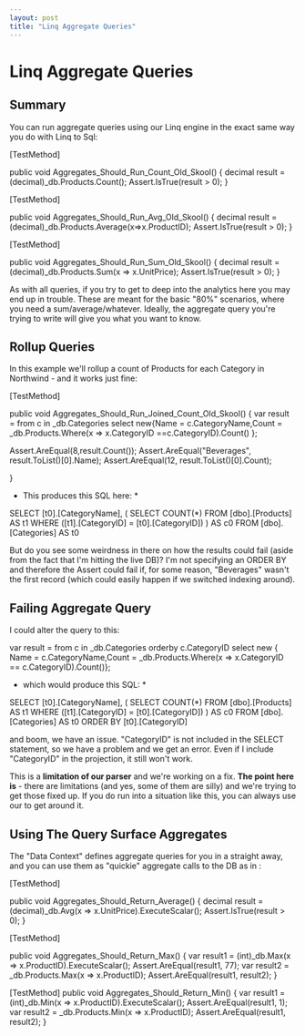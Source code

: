 ```yaml
---
layout: post
title: "Linq Aggregate Queries"
---
```


# Linq Aggregate Queries #



## Summary ## 

You can run aggregate queries using our Linq engine in the exact same way you do with Linq to Sql:

[TestMethod]         

public void Aggregates_Should_Run_Count_Old_Skool() 
{
decimal result = (decimal)_db.Products.Count();
Assert.IsTrue(result > 0);
}

[TestMethod]         

public void Aggregates_Should_Run_Avg_Old_Skool() 
{
decimal result = (decimal)_db.Products.Average(x=>x.ProductID);
Assert.IsTrue(result > 0);
}

[TestMethod]        

public void Aggregates_Should_Run_Sum_Old_Skool() 
{
decimal result = (decimal)_db.Products.Sum(x => x.UnitPrice);
Assert.IsTrue(result > 0);
}  

As with all queries, if you try to get to deep into the analytics here you may end up in trouble. These are meant for the basic "80%" scenarios, where you need a sum/average/whatever. Ideally, the aggregate query you're trying to write will give you what you want to know.  

## Rollup Queries ##

 In this example we'll rollup a count of Products for each Category in Northwind - and it works just fine: 

[TestMethod] 

public void Aggregates_Should_Run_Joined_Count_Old_Skool() 
{
var result = from c in _db.Categories select new{Name = c.CategoryName,Count = 
        _db.Products.Where(x => x.CategoryID ==c.CategoryID).Count()                      };      
 
Assert.AreEqual(8,result.Count());
Assert.AreEqual("Beverages", result.ToList()[0].Name);
Assert.AreEqual(12, result.ToList()[0].Count); 

}  

* This produces this SQL here:  *

SELECT [t0].[CategoryName], (   SELECT COUNT(*)   FROM [dbo].[Products] AS t1   WHERE ([t1].[CategoryID] = [t0].[CategoryID])   ) AS c0 FROM [dbo].[Categories] AS t0  

But do you see some weirdness in there on how the results could fail (aside from the fact that I'm hitting the live DB)?
I'm not specifying an ORDER BY and therefore the Assert could fail if, for some reason, "Beverages" wasn't the first record (which could easily happen if we switched indexing around).  

## Failing Aggregate Query ##

 I could alter the query to this:  
 
var result = from c in _db.Categories orderby c.CategoryID select new { Name = c.CategoryName,Count =
                        _db.Products.Where(x => x.CategoryID == c.CategoryID).Count()};
    
  * which would produce this SQL:  * 
  
SELECT [t0].[CategoryName], (   SELECT COUNT(*)   FROM [dbo].[Products] AS t1   WHERE ([t1].[CategoryID] = [t0].[CategoryID])   ) AS c0 FROM [dbo].[Categories] AS t0 ORDER BY [t0].[CategoryID]  

and boom, we have an issue. "CategoryID" is not included in the SELECT statement, so we have a problem and we get an error. Even if I include "CategoryID" in the projection, it still won't work. 

This is a __limitation of our parser__ and we're working on a fix.  __The point here is__ - there are limitations (and yes, some of them are silly) and we're trying to get those fixed up. If you do run into a situation like this, you can always use our 
 to get around it.  

## Using The Query Surface Aggregates ##

 The "Data Context" defines aggregate queries for you in a straight away, and you can use them as "quickie" aggregate calls to the DB as in :  

[TestMethod] 

public void Aggregates_Should_Return_Average() 
{
decimal result = (decimal)_db.Avg<Product>(x => x.UnitPrice).ExecuteScalar();
Assert.IsTrue(result > 0);
 }

[TestMethod] 

public void Aggregates_Should_Return_Max() 
{
var result1 = (int)_db.Max<Product>(x => x.ProductID).ExecuteScalar();
Assert.AreEqual(result1, 77);
var result2 = _db.Products.Max(x => x.ProductID);
 Assert.AreEqual(result1, result2);
 }  
 
 [TestMethod] 
 public void Aggregates_Should_Return_Min()
 {
 var result1 = (int)_db.Min<Product>(x => x.ProductID).ExecuteScalar();
 Assert.AreEqual(result1, 1);
 var result2 = _db.Products.Min(x => x.ProductID);
 Assert.AreEqual(result1, result2); 
 }
